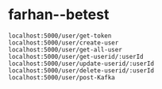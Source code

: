 # farhan--betest

	localhost:5000/user/get-token
	localhost:5000/user/create-user
	localhost:5000/user/get-all-user
	localhost:5000/user/get-userid/:userId
	localhost:5000/user/update-userid/:userId
	localhost:5000/user/delete-userid/:userId
	localhost:5000/user/post-Kafka
